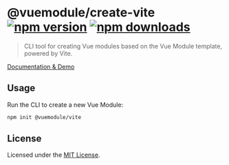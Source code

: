 # @vuemodule/create-vite [![npm version](https://img.shields.io/npm/v/@vuemodule/create-vite.svg)](https://npmjs.org/package/@vuemodule/create-vite) [![npm downloads](https://img.shields.io/npm/dm/@vuemodule/create-vite.svg)](https://npmjs.org/package/@vuemodule/create-vite)

> CLI tool for creating Vue modules based on the Vue Module template, powered by Vite.

[Documentation & Demo](https://vuemodule.org)

## Usage

Run the CLI to create a new Vue Module:

```bash
npm init @vuemodule/vite
```

## License

Licensed under the [MIT License](./LICENSE).
